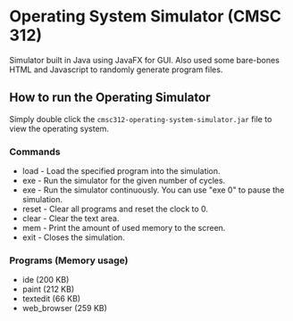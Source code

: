 # Operating System Simulator (CMSC 312)

Simulator built in Java using JavaFX for GUI. Also used some bare-bones HTML and Javascript to randomly generate program files.

## How to run the Operating Simulator

Simply double click the `cmsc312-operating-system-simulator.jar` file to view the operating system.


### Commands

* load <program name> - Load the specified program into the simulation.
* exe <number of cycles> - Run the simulator for the given number of cycles.
* exe - Run the simulator continuously. You can use "exe 0" to pause the simulation.
* reset - Clear all programs and reset the clock to 0.
* clear - Clear the text area.
* mem - Print the amount of used memory to the screen.
* exit - Closes the simulation.

### Programs (Memory usage)

* ide (200 KB)
* paint (212 KB)
* textedit (66 KB)
* web_browser (259 KB)